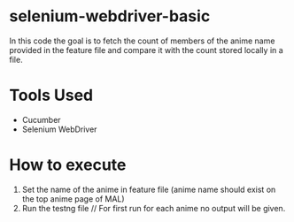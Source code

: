 # selenium-webdriver-basic

In this code the goal is to fetch the count of members of the anime name provided in the feature file and compare it with the count stored locally in a file.

# Tools Used 
- Cucumber
- Selenium WebDriver 

# How to execute
1. Set the name of the anime in feature file (anime name should exist on the top anime page of MAL)
2. Run the testng file 
   // For first run for each anime no output will be given.


